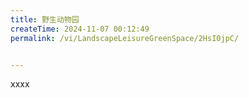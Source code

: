 ```yaml
---
title: 野生动物园
createTime: 2024-11-07 00:12:49
permalink: /vi/LandscapeLeisureGreenSpace/2HsI0jpC/


---
```


xxxx